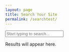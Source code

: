 ```yaml
---
layout: page
title: Search Your Site
permalink: /searchtest/
---
```


<input type="search" id="search-input" placeholder="Start typing to search..." class="input is-large is-rounded mb-4">

<div id="search-results" class="content">
    <p>Results will appear here.</p>
</div>

<!-- Using jsdelivr.net for FlexSearch, which should resolve MIME type issues -->
<script src="https://cdn.jsdelivr.net/npm/flexsearch@0.8.205/dist/flexsearch.bundle.js"></script>

<script>
    (function() {
        // Initialize FlexSearch index
        const index = new FlexSearch.Document({
            // Define the document fields to be indexed
            document: {
                id: "url", // Unique identifier for each document
                index: ["title", "content", "documenttitle", "url"], // Fields to search within
                store: ["title", "content", "documenttitle", "url"] // Fields to store and return with results
            },
            // Configure search options for better results
            tokenize: "full", // Tokenize by words, allowing partial matches
            resolution: 9, // Higher resolution for better relevance
            depth: 2, // Deeper search for nested objects if any (though our JSON is flat)
            optimize: true, // Optimize index for faster searches
            cache: true, // Cache search results
            suggest: true, // Enable suggestions
            // Advanced options for fuzzy, partial, and highlighting
            // These are enabled by default with the above configurations,
            // but can be explicitly set for clarity or fine-tuning.
            // For example, to control fuzzy search:
            // fuzzy: 0.2, // A value between 0 and 1 (0=no fuzzy, 1=max fuzzy)
            // For partial search, 'tokenize: "full"' already handles it.
            // Highlighting is handled in the search results display.
        });

        // Fetch the search.json data and populate the index
        fetch('/search.json')
            .then(response => {
                if (!response.ok) {
                    throw new Error(`HTTP error! status: ${response.status}`);
                }
                return response.json();
            })
            .then(data => {
                data.forEach((item, i) => {
                    // Add each item from the JSON to the FlexSearch index
                    // Assign a unique ID for each item, using its index in the array
                    // if 'url' is not guaranteed to be unique or present for all items.
                    // Assuming 'url' is unique and present based on the user's description.
                    index.add(item);
                });
                console.log('FlexSearch index populated successfully.');
            })
            .catch(error => {
                console.error('Error fetching or parsing search.json:', error);
                document.getElementById('search-results').innerHTML = '<p class="has-text-danger">Error loading search data. Please try again later.</p>';
            });

        const searchInput = document.getElementById('search-input');
        const searchResultsContainer = document.getElementById('search-results');
        let searchTimeout;

        // Function to perform search and display results
        function performSearch() {
            const query = searchInput.value.trim();

            if (query.length === 0) {
                searchResultsContainer.innerHTML = '<p>Results will appear here.</p>';
                return;
            }

            // Perform the search with advanced options
            // `limit` can be adjusted based on how many results you want to show
            const results = index.search(query, {
                limit: 20, // Limit the number of results
                enrich: true, // Return the full document (stored fields)
                suggest: true, // Get suggestions for autocomplete
                // You can fine-tune fuzzy, partial, and match options here if needed
                // For example, to enable fuzzy search with a specific tolerance:
                // fuzzy: true, // Enables fuzzy matching
                // For partial search, it's covered by `tokenize: "full"`
            });

            displayResults(results, query);
            displaySuggestions(query);
        }

        // Function to display search results
        function displayResults(results, query) {
            if (results.length === 0) {
                searchResultsContainer.innerHTML = '<p>No results found.</p>';
                return;
            }

            let html = '<ul class="search-results-list">';
            results.forEach(result => {
                // Access the original document data from the 'doc' property
                const item = result.doc;
                let title = item.title || item.documenttitle || 'No Title';
                let content = item.content || 'No content snippet available.';
                const url = item.url || '#';

                // Highlight matches in title and content
                // FlexSearch returns `_highlight` property on the enriched results
                if (result.highlight) {
                    if (result.highlight.title) {
                        title = highlightText(title, result.highlight.title);
                    }
                    if (result.highlight.content) {
                        content = highlightText(content, result.highlight.content);
                    }
                }

                html += `
                    <li class="box mb-4">
                        <a href="${url}" class="has-text-info is-size-5 has-text-weight-bold">${title}</a>
                        <p class="is-size-7 has-text-grey-light">${url}</p>
                        <p class="mt-2">${content.substring(0, 200)}...</p>
                    </li>
                `;
            });
            html += '</ul>';
            searchResultsContainer.innerHTML = html;
        }

        // Helper function to highlight text
        function highlightText(text, highlightRanges) {
            // Sort ranges by start position to handle overlaps correctly
            highlightRanges.sort((a, b) => a[0] - b[0]);

            let highlightedText = '';
            let lastIndex = 0;

            highlightRanges.forEach(range => {
                const [start, end] = range;
                highlightedText += text.substring(lastIndex, start);
                highlightedText += `<mark>${text.substring(start, end)}</mark>`;
                lastIndex = end;
            });
            highlightedText += text.substring(lastIndex);
            return highlightedText;
        }

        // Function to display suggestions (for autocomplete)
        function displaySuggestions(query) {
            const suggestions = index.suggest(query, {
                limit: 5, // Limit the number of suggestions
                // You can add `fuzzy: true` here if you want fuzzy suggestions
            });

            // For simplicity, we'll just log suggestions to the console.
            // In a real UI, you might display these in a dropdown below the search input.
            if (suggestions.length > 0) {
                console.log('Suggestions:', suggestions.map(s => s.suggestion));
            } else {
                console.log('No suggestions.');
            }
        }


        // Event listener for input changes with debounce
        searchInput.addEventListener('input', () => {
            clearTimeout(searchTimeout);
            searchTimeout = setTimeout(performSearch, 300); // Debounce to 300ms
        });

        // Initial search (optional, e.g., if there's a pre-filled query)
        // performSearch();
    })();
</script>

<style>
    /* Basic styling for the search results using Bulma classes */
    .search-results-list {
        list-style: none;
        padding: 0;
    }

    .search-results-list li {
        margin-bottom: 1rem;
        padding: 1rem;
        border-radius: 8px;
        box-shadow: 0 2px 4px rgba(0, 0, 0, 0.1);
        background-color: #fff;
    }

    .search-results-list li a {
        text-decoration: none;
        color: #3273dc; /* Bulma's info color */
    }

    .search-results-list li a:hover {
        text-decoration: underline;
    }

    mark {
        background-color: #ffe08a; /* A light yellow for highlighting */
        padding: 0 2px;
        border-radius: 3px;
    }

    /* Responsive adjustments */
    @media (max-width: 768px) {
        .input.is-large {
            font-size: 1rem;
        }
    }
</style>